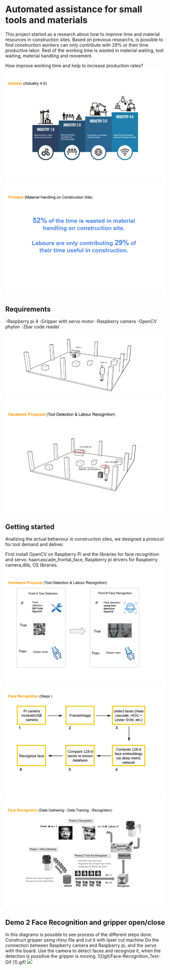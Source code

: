  
 # Automated assistance for small tools and materials 
 
 This project started as a research about how to improve time and material resources in construction sites.
 Based on previous researchs, is possible to find construction workers can only contribute  with 29% or their time productive labor. Rest of the working time
 is wasted in material waiting, tool waiting, material handling and movement.
 
 How improve working time and help to increase production rates?
  ![](git/1.jpg)
   ![](git/2.jpg)
 
 ## Requirements 
 
 -Raspberry pi 4 
 -Gripper with servo motor 
 -Raspberry camera
 -OpenCV phyton 
 -Zbar code reader 
  ![](git/Idea.gif)
  ![](git/4.jpg)
  
 ## Getting started 
 Analizing the actual behaviour in construction sites, we designed a protocol for tool demand and deliver.
 
 
 First install OpenCV on Raspberry Pi and the libraries for face recognition and servo: haarcascade_frontal_face, Raspberry pi drivers for Raspberry camera,dlib, OS libraries.
 ![](git/5.jpg)
 ![](git/6.jpg)
 ![](git/7.jpg)
 ## Demo 2 Face Recognition and gripper open/close
 In this diagrams is possible to see process of the different steps done.
 Construct gripper using rhino file and cut it with laser cut machine 
 Do the connection between Raspberry camera and Raspberry pi, and the servo with the board.
 Use the camera to detect faces and recognize it, when the detection is possitive the gripper is moving. 
 ![](git/Face-Recognition_Test-Gif (1).gif)
 ![](git/Face-Recognition_servo-Test.gif)
 
 
 
